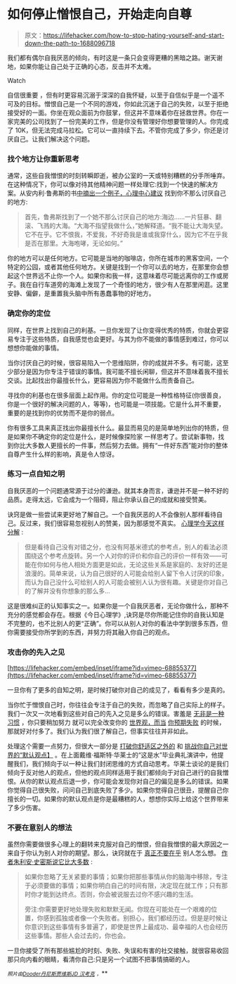# 如何停止憎恨自己，开始走向自尊

> 原文：<https://lifehacker.com/how-to-stop-hating-yourself-and-start-down-the-path-to-1688096718>

我们都有偶尔自我厌恶的倾向，有时这是一条只会变得更糟的黑暗之路。谢天谢地，如果你能让自己处于正确的心态，反击并不太难。

Watch

自信很重要 ，但有时更容易沉溺于深深的自我怀疑，以至于自信似乎是一个遥不可及的目标。憎恨自己是一个不同的游戏，你如此沉迷于自己的失败，以至于拒绝接受好的一面。你坐在观众面前为你鼓掌，但这并不意味着你在拯救世界。你在一家完美的公司找到了一份完美的工作，但是你没有管理好你想要管理的人。你完成了 10K，但无法完成马拉松。它可以一直持续下去。不管你完成了多少，你还是讨厌自己。让我们解决这个问题。

### 找个地方让你重新思考

通常，这些自我憎恨的时刻转瞬即逝，被办公室的一天或特别糟糕的分手所唾弃。在这种情况下，你可以像对待其他精神问题一样处理它:找到一个快速的解决方案。从安内利·鲁弗斯的书[中摘出一个例子，心理中心建议](http://psychcentral.com/blog/archives/2014/08/09/on-hating-yourself-less/) 找到你不那么讨厌自己的地方:

> 首先，鲁弗斯找到了一个她不那么讨厌自己的地方:海边……一片狂暴、翻滚、飞溅的大海。“大海不指望我做什么，”她解释道。“我不能让大海失望。它不在乎。它不恨我，不爱我，不好奇我是谁或我穿什么，因为它不在乎我是否在那里。大海咆哮，无论如何。”

你的地方可以是任何地方。它可能是当地的咖啡店，你所在城市的黑客空间，一个特定的公园，或者其他任何地方。关键是找到一个你可以去的地方，在那里你会想起这个世界远不止你一个人。如果你和我一样，这意味着尽可能远离你的工作或房子。我在自行车道旁的海滩上发现了一个奇怪的地方，很少有人在那里闲逛。这里安静、偏僻，是重置我头脑中所有愚蠢事物的好地方。

### 确定你的定位

同样，在世界上找到自己的利基。一旦你发现了让你变得优秀的特质，你就会更容易专注于这些特质，自我感觉也会更好。与其为你不能做的事情感到难过，你可以想想你能做的事情。

当你讨厌自己的时候，很容易陷入一个思维陷阱，你的成就并不多。有可能，这至少部分是因为你专注于错误的事情。我可能不擅长闲聊，但这并不意味着我不擅长交谈。比起找出你最擅长什么，更容易因为你不能做什么而责备自己。

寻找你的利基也在很多层面上起作用。你的定位可能是一种性格特征(你很善良，你是一个很好的解决问题的人，等等)，也可能是一项技能。它是什么并不重要，重要的是找到你的优势而不是你的弱点。

你有很多工具来真正找出你最擅长什么。最显而易见的是简单地列出你的特质，但是如果你不确定你的定位是什么，是时候像探险家 一样思考了。尝试新事物，找到你比大多数人更擅长的一件事，然后努力去做。拥有“一件好东西”能对你的整体自尊产生什么样的影响，真是令人惊讶。

### 练习一点自知之明

自我厌恶的一个问题通常源于过分的谦逊。就其本身而言，谦逊并不是一种不好的品质。走得太远，它会成为一个阻碍，阻止你承认自己的成就和接受赞美。

诀窍是做一些尝试来更好地了解自己。一个自我厌恶的人不会像别人那样看待自己。反过来，我们很容易忽视别人的赞美，因为那感觉不真实。 [心理学今天这样分解](https://www.psychologytoday.com/blog/maybe-its-just-me/201306/do-the-self-loathing-see-the-same-self-others-do) :

> 但是看待自己没有对错之分，也没有阿基米德式的参考点，别人的看法必须围绕这个参考点旋转。另一个人对你的评价和你自己的评价一样有效——可能在你如何与他人相处方面更是如此，无论这些关系是家庭的、友好的还是浪漫的。简单来说，认为自己很好的人可能会给别人留下令人讨厌的印象，而认为自己没什么可给别人的人可能会被别人认为很有趣。关键是你对自己的了解并没有你想象的那么多...

这是很难纠正的认知事实之一。如果你是一个自我厌恶者，无论你做什么，那种不充分的感觉都会存在。根据《今日心理学》,诀窍是尽你所能记住你的自我认知是不完整的，也不比别人的更“正确”。你可以从别人对你的看法中学到很多东西，但你需要接受你所学到的东西，并努力将其融入你自己的观点。

### 攻击你的先入之见

 [https://lifehacker.com/embed/inset/iframe?id=vimeo-68855377](https://lifehacker.com/embed/inset/iframe?id=vimeo-68855377) 

一旦你有了更多的自知之明，是时候打破你对自己的成见了，看看有多少是真的。

当你忙于憎恨自己时，你往往会专注于自己的失败，而忽略了自己实际上的样子。我们一次又一次地看到这些对自己的先入之见是多么的错误。害羞是 [无非是一种习惯](http://lifehacker.com/being-shy-is-just-a-bad-habit-and-you-can-break-it-wit-5909696) ，你只要稍加努力 就可以完全改变你的 [世界观，而当](https://lifehacker.com/recalibrate-your-reality-5891564) [你预期失败](http://lifehacker.com/maintain-the-confidence-to-succeed-with-a-failure-expe-1687123609) 的时候，那就好对付多了。我们认为我们很了解自己，但事实往往并非如此。

处理这个需要一点努力，但很大一部分是 [打破你舒适区之外的](https://lifehacker.com/the-science-of-breaking-out-of-your-comfort-zone-and-w-656426705) 和 [挑战你自己对世界的“默认观点】](http://lifehacker.com/confront-your-biases-to-see-the-world-from-another-poin-508303712) 。在上面戴维·福斯特·华莱士的“这是水”毕业典礼演讲中，他提醒我们，我们倾向于以一种让我们封闭思维的方式自动思考。华莱士谈论的是我们倾向于反对他人的观点，但他的观点同样适用于我们都倾向于对自己进行的自我憎恨。从你的默认观点后退一步，你可能会发现你对自己的偏见是多么的错误。如果你觉得自己很失败，问问自己到底失败了多少。如果你觉得自己很丑，提醒自己你擅长的一切。如果你的默认观点是你是最糟糕的人，想想你实际上给这个世界带来了多少伤害。

### 不要在意别人的想法

虽然你需要做很多心理上的翻转来克服对自己的憎恨，但自我憎恨的最大原因之一来自于你认为别人对你的期望。那么，诀窍就在于 [真正不要在乎](http://inoveryourhead.net/the-complete-guide-to-not-giving-a-fuck/) 别人怎么想。 [作者朱利安·史密斯说它比大多数](http://inoveryourhead.net/the-complete-guide-to-not-giving-a-fuck/) :

> 如果你忽略了无关紧要的事情；如果你把那些事情从你的脑海中移除，专注于必须要做的事情；如果你明白自己的时间有限，决定现在就工作；只有那时你才能到达终点。否则，你会被说服去过你不感兴趣的生活。
> 
> 旁注:你需要更好地处理失败和默默无闻。你现在可能处在一个艰难的位置，你感到孤独或者像一个失败者。别担心，我们都经历过。但是是时候让你意识到这些事情有多普遍了，即使是世界上最成功、最幸福的人也会经历这些事情。那些人会过去的，你也会。

一旦你接受了所有那些尴尬的时刻、失败、失误和有害的社交接触，就很容易收回那只向内看的眼睛，看清你自己:只是另一个试图不把事情搞砸的人。

<small>*照片由*</small>[<small>*Dooder*</small>](http://www.shutterstock.com/pic-129687461/stock-vector-thumbs-up-and-thumbs-down.html?src=dbhWa3_cKRpOTOFfpKbOXQ-1-2&ws=1)<small></small>*[<small>*丹尼斯贾维斯*</small>](https://www.flickr.com/photos/archer10/6333164332/in/photolist-nnvDgY-nxY9Ud-aDD87u-nkyV1x-7wfjiL-pdzTmR-3bCPec-bGudU4-pJXp8r-mEWFPP-Mi216-h6KXhq-6qc6qN-FExV7-6aKvoE-2GBBD5-6aFjJZ-cAWhKS-o7PVkv-4xGSH5-8Rcqe3-dwBkrf-3SYBW-upYRW-4A3tnr-ohikcV-jXTRL-dcLLMF-5QXd9M-btm1E4-bJVEZz-cMbmo1-4AErME-dXxUZm-o6Dxb1-6u72Fv-5ppxTV-a4bVoP-pQhKKP-2fRhn1-dmNxcR-6tG9ju-crz2BW-cL9ero-7YyH73-4JMjxR-8WPdwS-acj54L-oEWp1N-qGMQER)<small></small>*[<small>*JD 汉考克*</small>](https://www.flickr.com/photos/jdhancock/15455219752/in/photolist-pxJ3o5-8yztU5-6Dd8nb-6bMG2-55QGaa-4SvNi6-4TgdPL-8fRHQQ-6WVCuL-68jHHa-3KBnLW-8PybHq-7UpGEr-2QLjZW-5VAUtD-6TkVB2-fwuo5-9P2NjK-5bm4LW-t5BEK-6Lpk4B-4QNfCL-91n1eB-a2MB7-7KZ6nr-4okk26-5tshhD-6Jc2zE-e48sou-6b4DtN-8CWnt1-6Ekggn-6tWQcz-6eUfwJ-J2gaD-4mdoGR-qMKv9E-7AviA8-6DwV1e-5c5yPH-5oK2X8-iVNg4e-6Xf2Zd-8oprXx-5CpGev-8eetRz-8ywVRg-Bqkyh-5LNL8c-PARi) <small>*，<small></small>*<small></small></small>**

**<small></small>**
